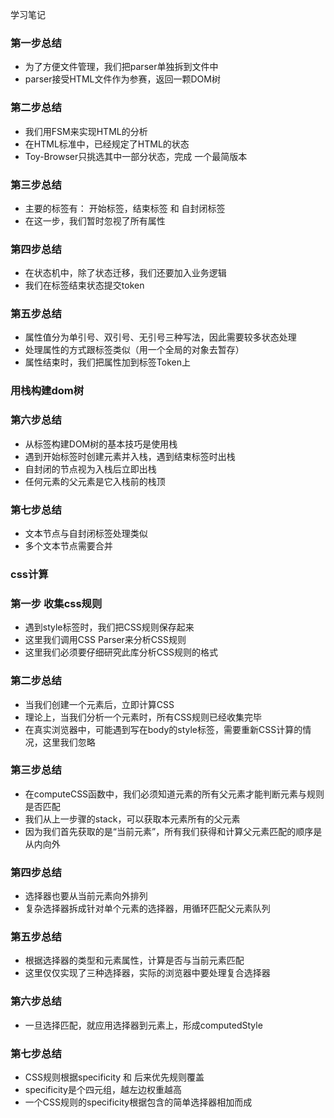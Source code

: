 学习笔记

### 第一步总结
- 为了方便文件管理，我们把parser单独拆到文件中
- parser接受HTML文件作为参赛，返回一颗DOM树

### 第二步总结
- 我们用FSM来实现HTML的分析
- 在HTML标准中，已经规定了HTML的状态
- Toy-Browser只挑选其中一部分状态，完成 一个最简版本

### 第三步总结
- 主要的标签有： 开始标签，结束标签 和 自封闭标签
- 在这一步，我们暂时忽视了所有属性

### 第四步总结
- 在状态机中，除了状态迁移，我们还要加入业务逻辑
- 我们在标签结束状态提交token

### 第五步总结
- 属性值分为单引号、双引号、无引号三种写法，因此需要较多状态处理
- 处理属性的方式跟标签类似（用一个全局的对象去暂存）
- 属性结束时，我们把属性加到标签Token上

### 用栈构建dom树
### 第六步总结
- 从标签构建DOM树的基本技巧是使用栈
- 遇到开始标签时创建元素并入栈，遇到结束标签时出栈
- 自封闭的节点视为入栈后立即出栈
- 任何元素的父元素是它入栈前的栈顶

### 第七步总结
- 文本节点与自封闭标签处理类似
- 多个文本节点需要合并

### css计算
### 第一步 收集css规则
- 遇到style标签时，我们把CSS规则保存起来
- 这里我们调用CSS Parser来分析CSS规则
- 这里我们必须要仔细研究此库分析CSS规则的格式

### 第二步总结
- 当我们创建一个元素后，立即计算CSS
- 理论上，当我们分析一个元素时，所有CSS规则已经收集完毕
- 在真实浏览器中，可能遇到写在body的style标签，需要重新CSS计算的情况，这里我们忽略

### 第三步总结
- 在computeCSS函数中，我们必须知道元素的所有父元素才能判断元素与规则是否匹配
- 我们从上一步骤的stack，可以获取本元素所有的父元素
- 因为我们首先获取的是“当前元素”，所有我们获得和计算父元素匹配的顺序是从内向外

### 第四步总结
- 选择器也要从当前元素向外排列
- 复杂选择器拆成针对单个元素的选择器，用循环匹配父元素队列

### 第五步总结
- 根据选择器的类型和元素属性，计算是否与当前元素匹配
- 这里仅仅实现了三种选择器，实际的浏览器中要处理复合选择器

### 第六步总结
- 一旦选择匹配，就应用选择器到元素上，形成computedStyle

### 第七步总结
- CSS规则根据specificity 和 后来优先规则覆盖
- specificity是个四元组，越左边权重越高
- 一个CSS规则的specificity根据包含的简单选择器相加而成